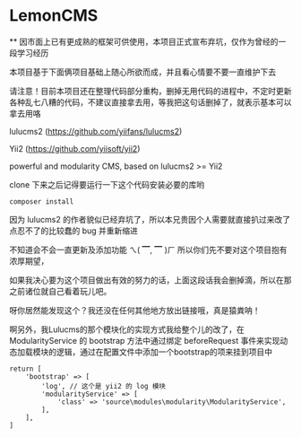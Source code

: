 # LemonCMS

** 因市面上已有更成熟的框架可供使用，本项目正式宣布弃坑，仅作为曾经的一段学习经历

本项目基于下面俩项目基础上随心所欲而成，并且看心情要不要一直维护下去

请注意！目前本项目还在整理代码部分重构，删掉无用代码的进程中，不定时更新各种乱七八糟的代码，不建议直接拿去用，等我把这句话删掉了，就表示基本可以拿去用咯

lulucms2 (https://github.com/yiifans/lulucms2)

Yii2 (https://github.com/yiisoft/yii2)

powerful and modularity CMS, based on lulucms2 >= Yii2

clone 下来之后记得要运行一下这个代码安装必要的库哟
```
composer install 
```

因为 lulucms2 的作者貌似已经弃坑了，所以本兄贵因个人需要就直接扒过来改了点忍不了的比较蠢的 bug 并重新缩进

不知道会不会一直更新及添加功能 ㄟ( ▔, ▔ )ㄏ 所以你们先不要对这个项目抱有浓厚期望，

如果我决心要为这个项目做出有效的努力的话，上面这段话我会删掉滴，所以在那之前诸位就自己看着玩儿吧。

呀你居然能发现这个？我还没在任何其他地方放出链接哦，真是猿粪呐！

啊另外，我Lulucms的那个模块化的实现方式我给整个儿的改了，在 ModularityService 的 bootstrap 方法中通过绑定 beforeRequest 事件来实现动态加载模块的逻辑，通过在配置文件中添加一个bootstrap的项来挂到项目中
```
return [
    'bootstrap' => [
        'log', // 这个是 yii2 的 log 模块
        'modularityService' => [
            'class' => 'source\modules\modularity\ModularityService',
        ],
    ],
]
```
